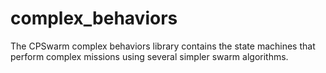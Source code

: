 # complex_behaviors

The CPSwarm complex behaviors library contains the state machines that perform complex missions using several simpler swarm algorithms.